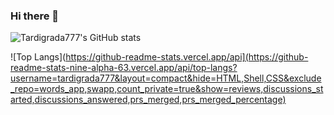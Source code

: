 ### Hi there 👋

![Tardigrada777's GitHub stats](https://github-readme-stats-nine-alpha-63.vercel.app/api?username=tardigrada777&show_icons=true&count_private=true&show=reviews,discussions_started,discussions_answered,prs_merged,prs_merged_percentage)

![Top Langs](https://github-readme-stats.vercel.app/api](https://github-readme-stats-nine-alpha-63.vercel.app/api/top-langs?username=tardigrada777&layout=compact&hide=HTML,Shell,CSS&exclude_repo=words_app,swapp,count_private=true&show=reviews,discussions_started,discussions_answered,prs_merged,prs_merged_percentage)


<!--
**Tardigrada777/tardigrada777** is a ✨ _special_ ✨ repository because its `README.md` (this file) appears on your GitHub profile.

Here are some ideas to get you started:

- 🔭 I’m currently working on ...
- 🌱 I’m currently learning ...
- 👯 I’m looking to collaborate on ...
- 🤔 I’m looking for help with ...
- 💬 Ask me about ...
- 📫 How to reach me: ...
- 😄 Pronouns: ...
- ⚡ Fun fact: ...
-->
